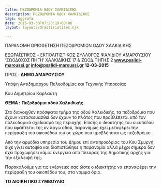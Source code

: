 ```yaml
---
title: ΠΕΖΟΔΡΟΜΙΑ ΟΔΟΥ ΧΑΛΚΙΔΙΚΗΣ
description: ΠΕΖΟΔΡΟΜΙΑ ΟΔΟΥ ΧΑΛΚΙΔΙΚΗΣ
tags: eggrafa
date: 2015-03-30T07:20:19+00:00
layout: layouts/drastiriotites.njk

---
```


ΠΑΡΑΝΟΜΗ ΟΡΙΟΘΕΤΗΣΗ ΠΕΖΟΔΡΟΜΙΩΝ ΟΔΟΥ ΧΑΛΚΙΔΙΚΗΣ

<!-- excerpt -->

ΕΞΩΡΑΪΣΤΙΚΟΣ – EKΠΟΛΙΤΙΣΤΙΚΟΣ ΣΥΛΛΟΓΟΣ ΨΑΛΙΔΙΟΥ ΑΜΑΡΟΥΣΙΟΥ ‘ΖΩΟΔΟΧΟΣ ΠΗΓΗ’ ΧΑΛΚΙΔΙΚΗΣ 17 &amp; ΖΩΟΔ.ΠΗΓΗΣ 2 **www.psalidi-maroussi.gr info@psalidi-maroussi.gr** **12-03-2015**

ΠΡΟΣ : **ΔΗΜΟ ΑΜΑΡΟΥΣΙΟΥ**

Υπόψη Αντιδημάρχου Πολεοδομίας και Τεχνικής Υπηρεσίας

Κου Δημητρίου Καρλαύτη

**ΘΕΜΑ :** **Πεζοδρόμια οδού Χαλκιδικής.**

Στο διανοιχθέν πρόσφατα τμήμα της οδού Χαλκιδικής, τα πεζοδρόμια που έχουν κατασκευασθεί δεν έχουν το πλάτος που προβλέπεται από τον πολεοδομικό σχεδιασμό της περιοχής. Επίσης ο ιδιοκτήτης του οικοπέδου που εφάπτεται της εν λόγω οδού, παρανόμως έχει μεταφέρει την περίφραξη του οικοπέδου του σε χώρο που προβλέπεται ως πεζοδρόμιο.

Από την αρμόδια υπηρεσία του Δήμου επί αντιπροεδρίας του Κου Σμυρνή, είχε γίνει αυτοψία και διαπιστώθηκε η παρανομία αλλά μέχρι σήμερα δεν έχει προχωρήσει καμία ενέργεια από πλευράς της Δημοτικής αρχής για την εξάλειψή της.

Παρακαλούμε για τις ενέργειές σας ώστε ο ιδιοκτήτης να επαναφέρει την περίφραξη του οικοπέδου του, στα νόμιμα όρια.

**ΤΟ ΔΙΟΙΚΗΤΙΚΟ ΣΥΜΒΟΥΛΙΟ**
